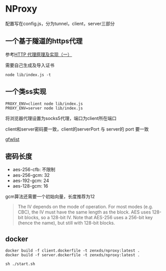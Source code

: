 # NProxy

配置写在config.js，分为tunnel，client，server三部分

## 一个基于隧道的https代理

参考[HTTP 代理原理及实现（一）](https://imququ.com/post/web-proxy.html)

需要自己生成及导入证书

    node lib/index.js -t

## 一个类ss实现

    PROXY_ENV=client node lib/index.js
    PROXY_ENV=server node lib/index.js

将浏览器代理设置为socks5代理，端口为client所在端口

client和server密码要一致，client的serverPort 与 server的 port 要一致

[gfwlist](https://raw.githubusercontent.com/gfwlist/gfwlist/master/gfwlist.txt)

## 密码长度

* aes-256-cfb: 不限制
* aes-256-gcm: 32
* aes-192-gcm: 24
* aes-128-gcm: 16

gcm算法还需要一个初始向量，长度推荐为12

> The IV depends on the mode of operation. For most modes (e.g. CBC), the IV must have the same length as the block. AES uses 128-bit blocks, so a 128-bit IV. Note that AES-256 uses a 256-bit key (hence the name), but still with 128-bit blocks.

## docker

```
docker build -f client.dockerfile -t zenxds/nproxy:latest .
docker build -f server.dockerfile -t zenxds/nproxy:latest .

sh ./start.sh
```
